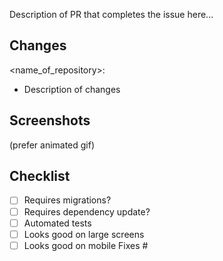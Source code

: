 Description of PR that completes the issue here...
## Changes
<name_of_repository>: 
- Description of changes
## Screenshots 
(prefer animated gif)
## Checklist
- [ ] Requires migrations?
- [ ] Requires dependency update?
- [ ] Automated tests
- [ ] Looks good on large screens
- [ ] Looks good on mobile
Fixes #
